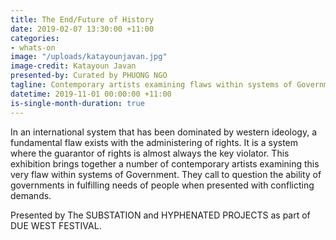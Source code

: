 ```yaml
---
title: The End/Future of History
date: 2019-02-07 13:30:00 +11:00
categories:
- whats-on
image: "/uploads/katayounjavan.jpg"
image-credit: Katayoun Javan
presented-by: Curated by PHUONG NGO
tagline: Contemporary artists examining flaws within systems of Government.
datetime: 2019-11-01 00:00:00 +11:00
is-single-month-duration: true
---
```


In an international system that has been dominated by western ideology, a fundamental flaw exists with the administering of rights.  It is a system where the guarantor of rights is almost always the key violator. This exhibition brings together a number of contemporary artists examining this very flaw within systems of Government. They call to question the ability of governments in fulfilling needs of people when presented with conflicting demands.

Presented by The SUBSTATION and HYPHENATED PROJECTS as part of DUE WEST FESTIVAL.